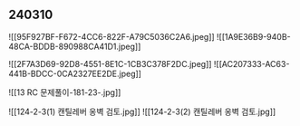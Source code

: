 ## 240310
![[95F927BF-F672-4CC6-822F-A79C5036C2A6.jpeg]]
![[1A9E36B9-940B-48CA-BDDB-890988CA41D1.jpeg]]


![[2F7A3D69-92D8-4551-8E1C-1CB3C378F2DC.jpeg]]
![[AC207333-AC63-441B-BDCC-0CA2327EE2DE.jpeg]]



![[13 RC 문제풀이-181-23-.jpg]]


![[124-2-3(1) 캔틸레버 옹벽 검토.jpg]]
![[124-2-3(2) 캔틸레버 옹벽 검토.jpg]]